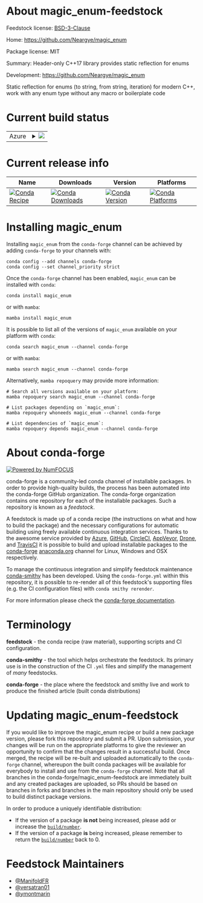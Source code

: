 About magic_enum-feedstock
==========================

Feedstock license: [BSD-3-Clause](https://github.com/conda-forge/magic_enum-feedstock/blob/main/LICENSE.txt)

Home: https://github.com/Neargye/magic_enum

Package license: MIT

Summary: Header-only C++17 library provides static reflection for enums

Development: https://github.com/Neargye/magic_enum

Static reflection for enums (to string, from string, iteration) for modern C++,
work with any enum type without any macro or boilerplate code


Current build status
====================


<table>
    
  <tr>
    <td>Azure</td>
    <td>
      <details>
        <summary>
          <a href="https://dev.azure.com/conda-forge/feedstock-builds/_build/latest?definitionId=19038&branchName=main">
            <img src="https://dev.azure.com/conda-forge/feedstock-builds/_apis/build/status/magic_enum-feedstock?branchName=main">
          </a>
        </summary>
        <table>
          <thead><tr><th>Variant</th><th>Status</th></tr></thead>
          <tbody><tr>
              <td>linux_64</td>
              <td>
                <a href="https://dev.azure.com/conda-forge/feedstock-builds/_build/latest?definitionId=19038&branchName=main">
                  <img src="https://dev.azure.com/conda-forge/feedstock-builds/_apis/build/status/magic_enum-feedstock?branchName=main&jobName=linux&configuration=linux%20linux_64_" alt="variant">
                </a>
              </td>
            </tr><tr>
              <td>linux_aarch64</td>
              <td>
                <a href="https://dev.azure.com/conda-forge/feedstock-builds/_build/latest?definitionId=19038&branchName=main">
                  <img src="https://dev.azure.com/conda-forge/feedstock-builds/_apis/build/status/magic_enum-feedstock?branchName=main&jobName=linux&configuration=linux%20linux_aarch64_" alt="variant">
                </a>
              </td>
            </tr><tr>
              <td>linux_ppc64le</td>
              <td>
                <a href="https://dev.azure.com/conda-forge/feedstock-builds/_build/latest?definitionId=19038&branchName=main">
                  <img src="https://dev.azure.com/conda-forge/feedstock-builds/_apis/build/status/magic_enum-feedstock?branchName=main&jobName=linux&configuration=linux%20linux_ppc64le_" alt="variant">
                </a>
              </td>
            </tr><tr>
              <td>osx_64</td>
              <td>
                <a href="https://dev.azure.com/conda-forge/feedstock-builds/_build/latest?definitionId=19038&branchName=main">
                  <img src="https://dev.azure.com/conda-forge/feedstock-builds/_apis/build/status/magic_enum-feedstock?branchName=main&jobName=osx&configuration=osx%20osx_64_" alt="variant">
                </a>
              </td>
            </tr><tr>
              <td>osx_arm64</td>
              <td>
                <a href="https://dev.azure.com/conda-forge/feedstock-builds/_build/latest?definitionId=19038&branchName=main">
                  <img src="https://dev.azure.com/conda-forge/feedstock-builds/_apis/build/status/magic_enum-feedstock?branchName=main&jobName=osx&configuration=osx%20osx_arm64_" alt="variant">
                </a>
              </td>
            </tr><tr>
              <td>win_64</td>
              <td>
                <a href="https://dev.azure.com/conda-forge/feedstock-builds/_build/latest?definitionId=19038&branchName=main">
                  <img src="https://dev.azure.com/conda-forge/feedstock-builds/_apis/build/status/magic_enum-feedstock?branchName=main&jobName=win&configuration=win%20win_64_" alt="variant">
                </a>
              </td>
            </tr>
          </tbody>
        </table>
      </details>
    </td>
  </tr>
</table>

Current release info
====================

| Name | Downloads | Version | Platforms |
| --- | --- | --- | --- |
| [![Conda Recipe](https://img.shields.io/badge/recipe-magic_enum-green.svg)](https://anaconda.org/conda-forge/magic_enum) | [![Conda Downloads](https://img.shields.io/conda/dn/conda-forge/magic_enum.svg)](https://anaconda.org/conda-forge/magic_enum) | [![Conda Version](https://img.shields.io/conda/vn/conda-forge/magic_enum.svg)](https://anaconda.org/conda-forge/magic_enum) | [![Conda Platforms](https://img.shields.io/conda/pn/conda-forge/magic_enum.svg)](https://anaconda.org/conda-forge/magic_enum) |

Installing magic_enum
=====================

Installing `magic_enum` from the `conda-forge` channel can be achieved by adding `conda-forge` to your channels with:

```
conda config --add channels conda-forge
conda config --set channel_priority strict
```

Once the `conda-forge` channel has been enabled, `magic_enum` can be installed with `conda`:

```
conda install magic_enum
```

or with `mamba`:

```
mamba install magic_enum
```

It is possible to list all of the versions of `magic_enum` available on your platform with `conda`:

```
conda search magic_enum --channel conda-forge
```

or with `mamba`:

```
mamba search magic_enum --channel conda-forge
```

Alternatively, `mamba repoquery` may provide more information:

```
# Search all versions available on your platform:
mamba repoquery search magic_enum --channel conda-forge

# List packages depending on `magic_enum`:
mamba repoquery whoneeds magic_enum --channel conda-forge

# List dependencies of `magic_enum`:
mamba repoquery depends magic_enum --channel conda-forge
```


About conda-forge
=================

[![Powered by
NumFOCUS](https://img.shields.io/badge/powered%20by-NumFOCUS-orange.svg?style=flat&colorA=E1523D&colorB=007D8A)](https://numfocus.org)

conda-forge is a community-led conda channel of installable packages.
In order to provide high-quality builds, the process has been automated into the
conda-forge GitHub organization. The conda-forge organization contains one repository
for each of the installable packages. Such a repository is known as a *feedstock*.

A feedstock is made up of a conda recipe (the instructions on what and how to build
the package) and the necessary configurations for automatic building using freely
available continuous integration services. Thanks to the awesome service provided by
[Azure](https://azure.microsoft.com/en-us/services/devops/), [GitHub](https://github.com/),
[CircleCI](https://circleci.com/), [AppVeyor](https://www.appveyor.com/),
[Drone](https://cloud.drone.io/welcome), and [TravisCI](https://travis-ci.com/)
it is possible to build and upload installable packages to the
[conda-forge](https://anaconda.org/conda-forge) [anaconda.org](https://anaconda.org/)
channel for Linux, Windows and OSX respectively.

To manage the continuous integration and simplify feedstock maintenance
[conda-smithy](https://github.com/conda-forge/conda-smithy) has been developed.
Using the ``conda-forge.yml`` within this repository, it is possible to re-render all of
this feedstock's supporting files (e.g. the CI configuration files) with ``conda smithy rerender``.

For more information please check the [conda-forge documentation](https://conda-forge.org/docs/).

Terminology
===========

**feedstock** - the conda recipe (raw material), supporting scripts and CI configuration.

**conda-smithy** - the tool which helps orchestrate the feedstock.
                   Its primary use is in the construction of the CI ``.yml`` files
                   and simplify the management of *many* feedstocks.

**conda-forge** - the place where the feedstock and smithy live and work to
                  produce the finished article (built conda distributions)


Updating magic_enum-feedstock
=============================

If you would like to improve the magic_enum recipe or build a new
package version, please fork this repository and submit a PR. Upon submission,
your changes will be run on the appropriate platforms to give the reviewer an
opportunity to confirm that the changes result in a successful build. Once
merged, the recipe will be re-built and uploaded automatically to the
`conda-forge` channel, whereupon the built conda packages will be available for
everybody to install and use from the `conda-forge` channel.
Note that all branches in the conda-forge/magic_enum-feedstock are
immediately built and any created packages are uploaded, so PRs should be based
on branches in forks and branches in the main repository should only be used to
build distinct package versions.

In order to produce a uniquely identifiable distribution:
 * If the version of a package **is not** being increased, please add or increase
   the [``build/number``](https://docs.conda.io/projects/conda-build/en/latest/resources/define-metadata.html#build-number-and-string).
 * If the version of a package **is** being increased, please remember to return
   the [``build/number``](https://docs.conda.io/projects/conda-build/en/latest/resources/define-metadata.html#build-number-and-string)
   back to 0.

Feedstock Maintainers
=====================

* [@ManifoldFR](https://github.com/ManifoldFR/)
* [@versatran01](https://github.com/versatran01/)
* [@ymontmarin](https://github.com/ymontmarin/)

